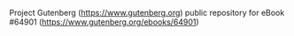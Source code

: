 Project Gutenberg (https://www.gutenberg.org) public repository for
eBook #64901 (https://www.gutenberg.org/ebooks/64901)
